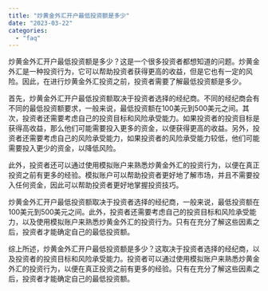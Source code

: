 ```yaml
---
title: "炒黄金外汇开户最低投资额是多少"
date: "2023-03-22"
categories: 
  - "faq"
---
```


炒黄金外汇开户最低投资额是多少？这是一个很多投资者都想知道的问题。炒黄金外汇是一种投资行为，它可以帮助投资者获得更高的收益，但是它也有一定的风险。因此，在进行炒黄金外汇投资之前，投资者需要了解最低投资额是多少。

首先，炒黄金外汇开户最低投资额取决于投资者选择的经纪商。不同的经纪商会有不同的最低投资额要求，一般来说，最低投资额在100美元到500美元之间。其次，投资者还需要考虑自己的投资目标和风险承受能力。如果投资者的投资目标是获得高收益，那么他们可能需要投入更多的资金，以便获得更高的收益。另外，投资者还需要考虑自己的风险承受能力，如果投资者的风险承受能力较低，他们可能需要投入更少的资金，以降低风险。

此外，投资者还可以通过使用模拟账户来熟悉炒黄金外汇的投资行为，以便在真正投资之前有更多的经验。模拟账户可以帮助投资者更好地了解市场，并且不需要投入任何资金，因此可以帮助投资者更好地掌握投资技巧。

炒黄金外汇开户最低投资额取决于投资者选择的经纪商，一般来说，最低投资额在100美元到500美元之间。此外，投资者还需要考虑自己的投资目标和风险承受能力，以及使用模拟账户来熟悉炒黄金外汇的投资行为。只有在充分了解这些因素之后，投资者才能确定自己的最低投资额。

综上所述，炒黄金外汇开户最低投资额是多少？这取决于投资者选择的经纪商，以及投资者的投资目标和风险承受能力。投资者可以通过使用模拟账户来熟悉炒黄金外汇的投资行为，以便在真正投资之前有更多的经验。只有在充分了解这些因素之后，投资者才能确定自己的最低投资额。
